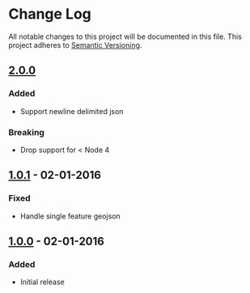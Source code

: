 # Change Log
All notable changes to this project will be documented in this file.
This project adheres to [Semantic Versioning](http://semver.org/).

## [2.0.0]
### Added
* Support newline delimited json

### Breaking
* Drop support for < Node 4

## [1.0.1] - 02-01-2016
### Fixed
* Handle single feature geojson

## [1.0.0] - 02-01-2016
### Added
* Initial release

[2.0.0]: https://github.com/dmfenton/feature-parser/compare/v1.0.1..v2.0.0
[1.0.1]: https://github.com/dmfenton/feature-parser/compare/v1.0.0..v1.0.1
[1.0.0]: https://github.com/dmfenton/feature-parser/releases/tag/v1.0.0
